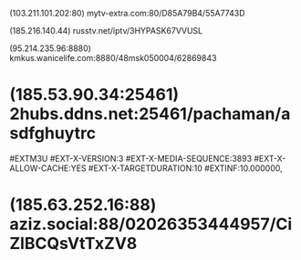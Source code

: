 (103.211.101.202:80) mytv-extra.com:80/D85A79B4/55A7743D

(185.216.140.44) russtv.net/iptv/3HYPASK67VVUSL

(95.214.235.96:8880) kmkus.wanicelife.com:8880/48msk050004/62869843

(185.53.90.34:25461) 2hubs.ddns.net:25461/pachaman/asdfghuytrc
==
#EXTM3U
#EXT-X-VERSION:3
#EXT-X-MEDIA-SEQUENCE:3893
#EXT-X-ALLOW-CACHE:YES
#EXT-X-TARGETDURATION:10
#EXTINF:10.000000,


(185.63.252.16:88) aziz.social:88/02026353444957/CiZlBCQsVtTxZV8
==
